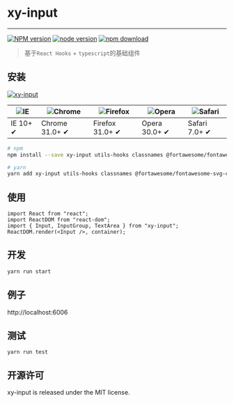# xy-input

---

[![NPM version][npm-image]][npm-url]
[![node version][node-image]][node-url]
[![npm download][download-image]][download-url]

[npm-image]: http://img.shields.io/npm/v/xy-input.svg?style=flat-square
[npm-url]: http://npmjs.org/package/xy-input
[node-image]: https://img.shields.io/badge/node.js-%3E=_0.10-green.svg?style=flat-square
[node-url]: http://nodejs.org/download/
[download-image]: https://img.shields.io/npm/dm/xy-input.svg?style=flat-square
[download-url]: https://npmjs.org/package/xy-input

> 基于`React Hooks` + `typescript`的基础组件

## 安装

[![xy-input](https://nodei.co/npm/xy-input.png)](https://npmjs.org/package/xy-input)

| ![IE](https://github.com/alrra/browser-logos/blob/master/src/edge/edge_48x48.png?raw=true) | ![Chrome](https://github.com/alrra/browser-logos/blob/master/src/chrome/chrome_48x48.png?raw=true) | ![Firefox](https://github.com/alrra/browser-logos/blob/master/src/firefox/firefox_48x48.png?raw=true) | ![Opera](https://github.com/alrra/browser-logos/blob/master/src/opera/opera_48x48.png?raw=true) | ![Safari](https://github.com/alrra/browser-logos/blob/master/src/safari/safari_48x48.png?raw=true) |
| ------------------------------------------------------------------------------------------ | -------------------------------------------------------------------------------------------------- | ----------------------------------------------------------------------------------------------------- | ----------------------------------------------------------------------------------------------- | -------------------------------------------------------------------------------------------------- |
| IE 10+ ✔                                                                                   | Chrome 31.0+ ✔                                                                                     | Firefox 31.0+ ✔                                                                                       | Opera 30.0+ ✔                                                                                   | Safari 7.0+ ✔                                                                                      |

```sh
# npm
npm install --save xy-input utils-hooks classnames @fortawesome/fontawesome-svg-core @fortawesome/free-solid-svg-icons @fortawesome/react-fontawesome

# yarn
yarn add xy-input utils-hooks classnames @fortawesome/fontawesome-svg-core @fortawesome/free-solid-svg-icons @fortawesome/react-fontawesome
```

## 使用

```tsx
import React from "react";
import ReactDOM from "react-dom";
import { Input, InputGroup, TextArea } from "xy-input";
ReactDOM.render(<Input />, container);
```

## 开发

```sh
yarn run start
```

## 例子

http://localhost:6006

## 测试

```
yarn run test
```

## 开源许可

xy-input is released under the MIT license.
